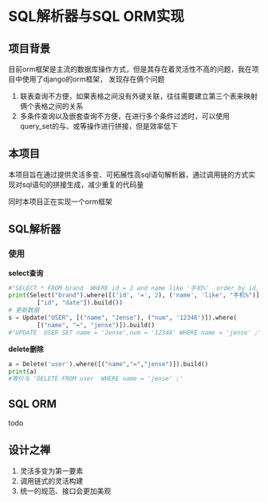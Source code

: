 # SQL解析器与SQL ORM实现
## 项目背景
目前orm框架是主流的数据库操作方式，但是其存在着灵活性不高的问题，我在项目中使用了django的orm框架， 发现存在俩个问题   
1. 联表查询不方便，如果表格之间没有外键关联，往往需要建立第三个表来映射俩个表格之间的关系  
2. 多条件查询以及嵌套查询不方便，在进行多个条件过滤时，可以使用query_set的与、或等操作进行拼接，但是效率低下

## 本项目
本项目旨在通过提供灵活多变、可拓展性高sql语句解析器，通过调用链的方式实现对sql语句的拼接生成，减少重复的代码量

同时本项目正在实现一个orm框架

## SQL解析器
### 使用
**select查询**
```python
#"SELECT * FROM brand  WHERE id = 2 and name like '手机%'  order by id,date ;"
print(Select("brand").where([('id', '=', 2), ('name', 'like', "手机%")], OPERATION.OP_AND).asc(
        ["id", "date"]).build())
# 更新数据
s = Update("USER", [("name", "Jense"), ("num", '12346')]).where(
        [("name", "=", "jense")]).build()
#"UPDATE  USER SET name = 'Jense',num = '12346' WHERE name = 'jense' ;"
```

**delete删除**
```python
a = Delete('user').where([("name","=","jense")]).build()
print(a)
#等价与 'DELETE FROM user  WHERE name = 'jense' ;'
```
## SQL ORM
todo


## 设计之禅
1. 灵活多变为第一要素
2. 调用链式的灵活构建
3. 统一的规范、接口会更加美观

